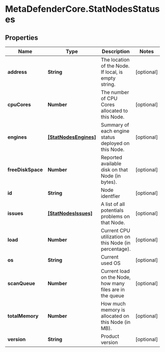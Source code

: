 # MetaDefenderCore.StatNodesStatuses

## Properties

Name | Type | Description | Notes
------------ | ------------- | ------------- | -------------
**address** | **String** | The location of the Node. If local, is empty string. | [optional] 
**cpuCores** | **Number** | The number of CPU Cores allocated to this Node. | [optional] 
**engines** | [**[StatNodesEngines]**](StatNodesEngines.md) | Summary of each engine status deployed on this Node. | [optional] 
**freeDiskSpace** | **Number** | Reported available disk on that Node (in bytes). | [optional] 
**id** | **String** | Node identfier | [optional] 
**issues** | [**[StatNodesIssues]**](StatNodesIssues.md) | A list of all potentials problems on that Node. | [optional] 
**load** | **Number** | Current CPU utilization on this Node (in percentage). | [optional] 
**os** | **String** | Current used OS | [optional] 
**scanQueue** | **Number** | Current load on the Node, how many files are in the queue | [optional] 
**totalMemory** | **Number** | How much memory is allocated on this Node (in MB). | [optional] 
**version** | **String** | Product version | [optional] 


